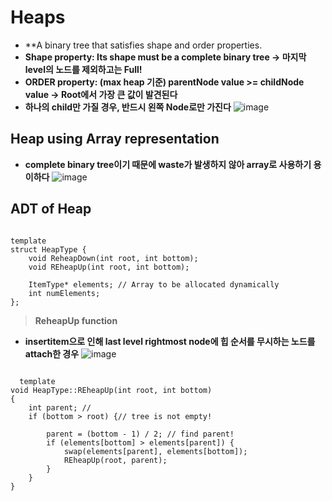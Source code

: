 Heaps
===============
* **A binary tree that satisfies shape and order properties.
* **Shape property: Its shape must be a complete binary tree -> 마지막 level의 노드를 제외하고는 Full!**
* **ORDER property: (max heap 기준) parentNode value >= childNode value -> Root에서 가장 큰 값이 발견된다**
* **하나의 child만 가질 경우, 반드시 왼쪽 Node로만 가진다**
![image](https://user-images.githubusercontent.com/50229148/108164699-a0815280-7134-11eb-80c0-d0e4660080cc.png)

## Heap using Array representation
* **complete binary tree이기 때문에 waste가 발생하지 않아 array로 사용하기 용이하다**
![image](https://user-images.githubusercontent.com/50229148/108164915-066dda00-7135-11eb-8325-9f025db4d539.png)

## ADT of Heap 
<pre><code>
template <class ItemType>
struct HeapType {
	void ReheapDown(int root, int bottom);
	void REheapUp(int root, int bottom);

	ItemType* elements; // Array to be allocated dynamically
	int numElements; 
};</code></pre>
> **ReheapUp function**
  * **insertitem으로 인해 last level rightmost node에 힙 순서를 무시하는 노드를 attach한 경우**
  ![image](https://user-images.githubusercontent.com/50229148/108165474-f73b5c00-7135-11eb-9190-55a082df4805.png)
  <pre><code>
  template<class ItemType>
void HeapType<ItemType>::REheapUp(int root, int bottom)
{
	int parent; // 
	if (bottom > root) {// tree is not empty!
		
		parent = (bottom - 1) / 2; // find parent!
		if (elements[bottom] > elements[parent]) {
			swap(elements[parent], elements[bottom]);
			REheapUp(root, parent);
		}
	}
}</code></pre>
